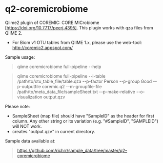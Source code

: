 # q2-coremicrobiome
Qiime2 plugin of COREMIC: CORE MICrobiome [https://doi.org/10.7717/peerj.4395]. This plugin works with qza files from QIIME 2.

* For Biom v1 OTU tables from QIIME 1.x, please use the web-tool: http://coremic2.appspot.com/


Sample usage:
> qiime coremicrobiome full-pipeline --help

> qiime coremicrobiome full-pipeline --i-table /path/to/otu_table_file/table.qza --p-factor Person --p-group Good --p-outputfile coremic.q2 --m-groupfile-file /path/to/meta_data_file/sampleSheet.txt --p-make-relative --o-visualization output.qzv

Please note:
- SampleSheet (map file) should have "SampleID" as the header for first column. Any other string or its variation (e.g. "#SampleID", "SAMPLEID") will NOT work.
- creates "output.qzv" in current directory.


Sample data available at:
> https://github.com/richrr/sample_data/tree/master/q2-coremicrobiome
